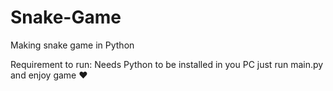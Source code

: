 # Snake-Game
Making snake game in Python 

Requirement to run: Needs Python to be installed in you PC
just run main.py and enjoy game ❤️
